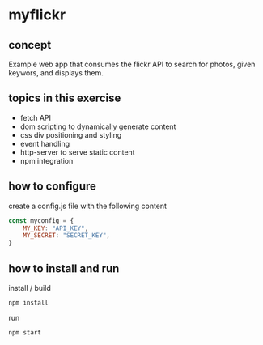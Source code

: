 # myflickr

## concept
Example web app that consumes the flickr API to search for photos, given keywors, and displays them.


## topics in this exercise
* fetch API
* dom scripting to dynamically generate content
* css div positioning and styling
* event handling
* http-server to serve static content
* npm integration

## how to configure

create a config.js file with the following content
```javascript
const myconfig = {
    MY_KEY: "API_KEY",
    MY_SECRET: "SECRET_KEY",
}
```

## how to install and run

install / build
```shell
npm install
```

run
```shell
npm start
```